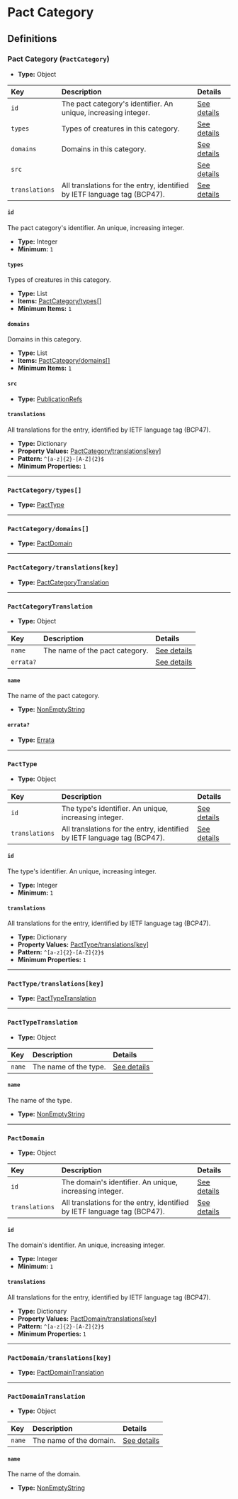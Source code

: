 # Pact Category

## Definitions

### <a name="PactCategory"></a> Pact Category (`PactCategory`)

- **Type:** Object

Key | Description | Details
:-- | :-- | :--
`id` | The pact category's identifier. An unique, increasing integer. | <a href="#PactCategory/id">See details</a>
`types` | Types of creatures in this category. | <a href="#PactCategory/types">See details</a>
`domains` | Domains in this category. | <a href="#PactCategory/domains">See details</a>
`src` |  | <a href="#PactCategory/src">See details</a>
`translations` | All translations for the entry, identified by IETF language tag (BCP47). | <a href="#PactCategory/translations">See details</a>

#### <a name="PactCategory/id"></a> `id`

The pact category's identifier. An unique, increasing integer.

- **Type:** Integer
- **Minimum:** `1`

#### <a name="PactCategory/types"></a> `types`

Types of creatures in this category.

- **Type:** List
- **Items:** <a href="#PactCategory/types[]">PactCategory/types[]</a>
- **Minimum Items:** `1`

#### <a name="PactCategory/domains"></a> `domains`

Domains in this category.

- **Type:** List
- **Items:** <a href="#PactCategory/domains[]">PactCategory/domains[]</a>
- **Minimum Items:** `1`

#### <a name="PactCategory/src"></a> `src`

- **Type:** <a href="./source/_PublicationRef.md#PublicationRefs">PublicationRefs</a>

#### <a name="PactCategory/translations"></a> `translations`

All translations for the entry, identified by IETF language tag (BCP47).

- **Type:** Dictionary
- **Property Values:** <a href="#PactCategory/translations[key]">PactCategory/translations[key]</a>
- **Pattern:** `^[a-z]{2}-[A-Z]{2}$`
- **Minimum Properties:** `1`

---

### <a name="PactCategory/types[]"></a> `PactCategory/types[]`

- **Type:** <a href="#PactType">PactType</a>

---

### <a name="PactCategory/domains[]"></a> `PactCategory/domains[]`

- **Type:** <a href="#PactDomain">PactDomain</a>

---

### <a name="PactCategory/translations[key]"></a> `PactCategory/translations[key]`

- **Type:** <a href="#PactCategoryTranslation">PactCategoryTranslation</a>

---

### <a name="PactCategoryTranslation"></a> `PactCategoryTranslation`

- **Type:** Object

Key | Description | Details
:-- | :-- | :--
`name` | The name of the pact category. | <a href="#PactCategoryTranslation/name">See details</a>
`errata?` |  | <a href="#PactCategoryTranslation/errata">See details</a>

#### <a name="PactCategoryTranslation/name"></a> `name`

The name of the pact category.

- **Type:** <a href="./_NonEmptyString.md#NonEmptyString">NonEmptyString</a>

#### <a name="PactCategoryTranslation/errata"></a> `errata?`

- **Type:** <a href="./source/_Erratum.md#Errata">Errata</a>

---

### <a name="PactType"></a> `PactType`

- **Type:** Object

Key | Description | Details
:-- | :-- | :--
`id` | The type's identifier. An unique, increasing integer. | <a href="#PactType/id">See details</a>
`translations` | All translations for the entry, identified by IETF language tag (BCP47). | <a href="#PactType/translations">See details</a>

#### <a name="PactType/id"></a> `id`

The type's identifier. An unique, increasing integer.

- **Type:** Integer
- **Minimum:** `1`

#### <a name="PactType/translations"></a> `translations`

All translations for the entry, identified by IETF language tag (BCP47).

- **Type:** Dictionary
- **Property Values:** <a href="#PactType/translations[key]">PactType/translations[key]</a>
- **Pattern:** `^[a-z]{2}-[A-Z]{2}$`
- **Minimum Properties:** `1`

---

### <a name="PactType/translations[key]"></a> `PactType/translations[key]`

- **Type:** <a href="#PactTypeTranslation">PactTypeTranslation</a>

---

### <a name="PactTypeTranslation"></a> `PactTypeTranslation`

- **Type:** Object

Key | Description | Details
:-- | :-- | :--
`name` | The name of the type. | <a href="#PactTypeTranslation/name">See details</a>

#### <a name="PactTypeTranslation/name"></a> `name`

The name of the type.

- **Type:** <a href="./_NonEmptyString.md#NonEmptyString">NonEmptyString</a>

---

### <a name="PactDomain"></a> `PactDomain`

- **Type:** Object

Key | Description | Details
:-- | :-- | :--
`id` | The domain's identifier. An unique, increasing integer. | <a href="#PactDomain/id">See details</a>
`translations` | All translations for the entry, identified by IETF language tag (BCP47). | <a href="#PactDomain/translations">See details</a>

#### <a name="PactDomain/id"></a> `id`

The domain's identifier. An unique, increasing integer.

- **Type:** Integer
- **Minimum:** `1`

#### <a name="PactDomain/translations"></a> `translations`

All translations for the entry, identified by IETF language tag (BCP47).

- **Type:** Dictionary
- **Property Values:** <a href="#PactDomain/translations[key]">PactDomain/translations[key]</a>
- **Pattern:** `^[a-z]{2}-[A-Z]{2}$`
- **Minimum Properties:** `1`

---

### <a name="PactDomain/translations[key]"></a> `PactDomain/translations[key]`

- **Type:** <a href="#PactDomainTranslation">PactDomainTranslation</a>

---

### <a name="PactDomainTranslation"></a> `PactDomainTranslation`

- **Type:** Object

Key | Description | Details
:-- | :-- | :--
`name` | The name of the domain. | <a href="#PactDomainTranslation/name">See details</a>

#### <a name="PactDomainTranslation/name"></a> `name`

The name of the domain.

- **Type:** <a href="./_NonEmptyString.md#NonEmptyString">NonEmptyString</a>
